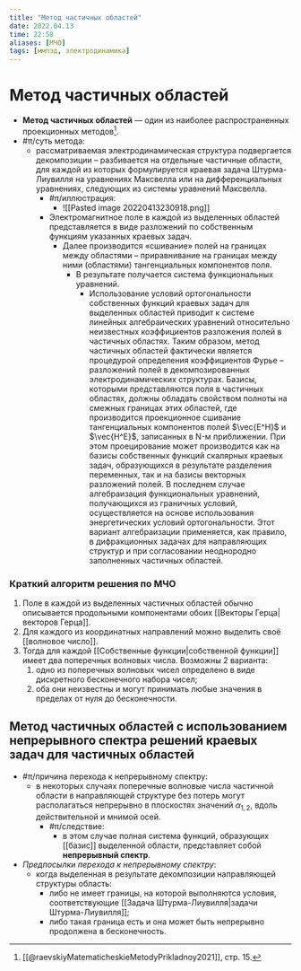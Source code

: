 ```yaml
---
title: "Метод частичных областей"
date: 2022.04.13
time: 22:58
aliases: [МЧО]
tags: [ммпэд, электродинамика]
---
```


# Метод частичных областей

- **Метод частичных областей** — один из наиболее распространенных проекционных методов[^1].
- #π/суть метода:
	- рассматриваемая электродинамическая структура подвергается декомпозиции – разбивается на отдельные частичные области, для каждой из которых формулируется краевая задача Штурма-Лиувилля на уравнениях Максвелла или на дифференциальных уравнениях, следующих из системы уравнений Максвелла.
		- #π/иллюстрация:
			- ![[Pasted image 20220413230918.png]]
		- Электромагнитное поле в каждой из выделенных областей представляется в виде разложений по собственным функциям указанных краевых задач.
			- Далее производится «сшивание» полей на границах между областями – приравнивание на границах между ними (областями) тангенциальных компонентов поля.
				- В результате получается система функциональных уравнений.
					- Использование условий ортогональности собственных функций краевых задач для выделенных областей приводит к системе линейных алгебраических уравнений относительно неизвестных коэффициентов разложения полей в частичных областях. Таким образом, метод частичных областей фактически является процедурой определения коэффициентов Фурье – разложений полей в декомпозированных электродинамических структурах. Базисы, которыми представляются поля в частичных областях, должны обладать свойством полноты на смежных границах этих областей, где производится проекционное сшивание тангенциальных компонентов полей $\vec{E^H}$ и $\vec{H^E}$, записанных в N-м приближении. При этом проецирование может производится как на базисы собственных функций скалярных краевых задач, образующихся в результате разделения переменных, так и на базисы векторных разложений полей. В последнем случае алгебраизация функциональных уравнений, получающихся из граничных условий, осуществляется на основе использования энергетических условий ортогональности. Этот вариант алгебраизации применяется, как правило, в дифракционных задачах для направляющих структур и при согласовании неоднородно заполненных частичных областей.

### Краткий алгоритм решения по МЧО

1. Поле в каждой из выделенных частичных областей обычно описывается продольными компонентами обоих [[Векторы Герца|векторов Герца]].
2. Для каждого из координатных направлений можно выделить своё [[волновое число]].
3. Тогда для каждой [[Собственные функции|собственной функции]] имеет два поперечных волновых числа. Возможны 2 варианта:
	1. одно из поперечных волновых чисел определено в виде дискретного бесконечного набора чисел;
	2. оба они неизвестны и могут принимать любые значения в пределах от нуля до бесконечности.

## Метод частичных областей с использованием непрерывного спектра решений краевых задач для частичных областей

- #π/причина перехода к непрерывному спектру:
	- в некоторых случаях поперечные волновые числа частичной области в направляющей структуре без потерь могут располагаться непрерывно в плоскостях значений $\alpha_{1,2}$, вдоль действительной и мнимой осей.
		- #π/следствие:
			- в этом случае полная система функций, образующих [[базис]] выделенной области, представляет собой **непрерывный спектр**.
- *Предпосылки перехода к непрерывному спектру*:
	- когда выделенная в результате декомпозиции направляющей структуры область:
		- либо не имеет границы, на которой выполняются условия, соответствующие [[Задача Штурма-Лиувилля|задачи Штурма-Лиувилля]];
		- либо такая граница есть и она может быть непрерывно продолжена в бесконечность.

[^1]: [[@raevskiyMatematicheskieMetodyPrikladnoy2021]], стр. 15.